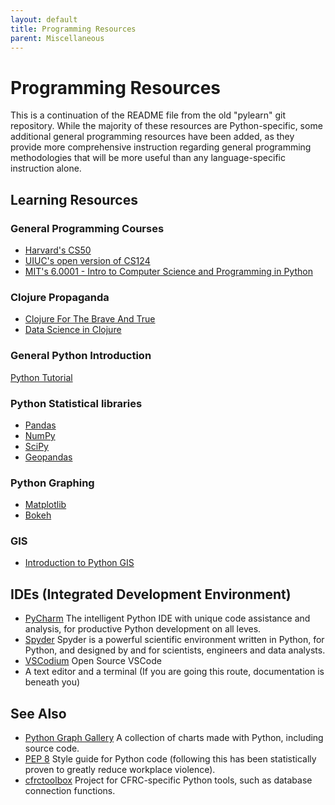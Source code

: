 ```yaml
---
layout: default
title: Programming Resources
parent: Miscellaneous
---
```


# Programming Resources

This is a continuation of the README file from the old "pylearn" git
repository. While the majority of these resources are Python-specific,
some additional general programming resources have been added, as they
provide more comprehensive instruction regarding general programming
methodologies that will be more useful than any language-specific
instruction alone.

## Learning Resources

### General Programming Courses

- [Harvard's CS50](https://cs50.harvard.edu/x/2023/)
- [UIUC's open version of CS124](https://www.learncs.online/)
- [MIT's 6.0001 - Intro to Computer Science and Programming in
  Python](https://ocw.mit.edu/courses/6-0001-introduction-to-computer-science-and-programming-in-python-fall-2016/)

### Clojure Propaganda
- [Clojure For The Brave And True](https://www.braveclojure.com/clojure-for-the-brave-and-true/)
- [Data Science in Clojure](https://scicloj.github.io/)

### General Python Introduction

[Python Tutorial](https://www.w3schools.com/python/default.asp)

### Python Statistical libraries

- [Pandas](https://www.w3schools.com/python/pandas/default.asp)
- [NumPy](https://www.w3schools.com/python/numpy/default.asp)
- [SciPy](https://www.w3schools.com/python/scipy/index.php)
- [Geopandas](https://geopandas.org/en/stable/)

### Python Graphing

- [Matplotlib](https://www.w3schools.com/python/matplotlib_intro.asp)
- [Bokeh](https://bokeh.org/)

### GIS

- [Introduction to Python
  GIS](https://automating-gis-processes.github.io/CSC18/lessons/L1/Intro-Python-GIS.html)

## IDEs (Integrated Development Environment)

- [PyCharm](https://www.jetbrains.com/toolbox-app/) The intelligent
  Python IDE with unique code assistance and analysis, for productive
  Python development on all leves.
- [Spyder](https://github.com/spyder-ide/spyder) Spyder is a powerful
  scientific environment written in Python, for Python, and designed by
  and for scientists, engineers and data analysts.
- [VSCodium](https://vscodium.com/) Open Source VSCode
- A text editor and a terminal (If you are going this route,
  documentation is beneath you)

## See Also

- [Python Graph Gallery](https://www.python-graph-gallery.com/) A
  collection of charts made with Python, including source code.
- [PEP 8](https://www.python.org/dev/peps/pep-0008/) Style guide for
  Python code (following this has been statistically proven to greatly
  reduce workplace violence).
- [cfrctoolbox](https://github.com/cfrc-uiuc/cfrctoolbox/) Project for
  CFRC-specific Python tools, such as database connection functions.
